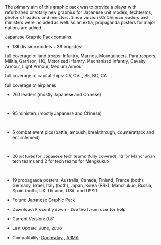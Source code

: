 The primary aim of this graphic pack was to provide a player with
refurbished or totally new graphics for Japanese unit models, techteams,
photos of leaders and ministers. Since version 0.8 Chinese leaders and
ministers were included as well. As an extra, propaganda posters for
major nations are added.

Japanese Graphic Pack contains:

-   136 division models + 38 brigades:

full coverage of land troops: Infantry, Marines, Mountaineers,
Paratroopers, Militia, Garrison, HQ, Motorized Infantry, Mechanized
Infantry, Cavalry, Armour, Light Armour, Medium Armour

full coverage of capital ships: CV, CVL, BB, BC, CA

full coverage of airplanes

-   260 leaders (mostly Japanese and Chinese)

&nbsp;

-   95 ministers (mostly Japanese and Chinese)

&nbsp;

-   5 combat event pics (battle, ambush, breakthrough, counterattack and
    encirclement)

&nbsp;

-   26 pictures for Japanese tech teams (fully covered), 12 for
    Manchurian tech teams and 2 for tech teams for Mengkukuo

&nbsp;

-   19 propaganda posters: Australia, Canada, Finland, France (both),
    Germany, Israel, Italy (both), Japan, Korea (PRK), Manchukuo,
    Russia, Spain (both), UK, Ukraine, USA, and USSR

  

-   Forum: [Japanese Graphic
    Pack](http://forum.paradoxplaza.com/forum/showthread.php?t=319767)
-   Download: Presently down - See the forum user for help
-   Current Version: 0.81
-   Last Update: June, 2008
-   Compatibility: [Doomsday](/wiki/Doomsday "Doomsday") ,
    [ARMA](/wiki/ARMA "ARMA")
